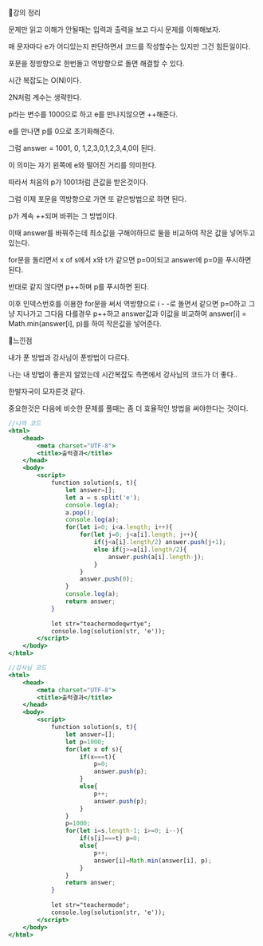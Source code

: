 📌강의 정리

문제만 읽고 이해가 안될때는 입력과 출력을 보고 다시 문제를 이해해보자.

매 문자마다 e가 어디있는지 판단하면서 코드를 작성할수는 있지만 그건 힘든일이다.

포문을 정방향으로 한번돌고 역방향으로 돌면 해결할 수 있다.

시간 복잡도는 O(N)이다.

2N처럼 계수는 생략한다.

p라는 변수를 1000으로 하고 e를 만나지않으면 ++해준다.

e를 만나면 p를 0으로 초기화해준다.

그럼 answer = 1001, 0, 1,2,3,0,1,2,3,4,0이 된다.

이 의미는 자기 왼쪽에 e와 떨어진 거리를 의미한다.

따라서 처음의 p가 1001처럼 큰값을 받은것이다.

그럼 이제 포문을 역방향으로 가면 또 같은방법으로 하면 된다.

p가 계속 ++되며 바뀌는 그 방법이다.

이때 answer를 바꿔주는데 최소값을 구해야하므로 둘을 비교하여 작은 값을 넣어두고 있는다.

 for문을 돌리면서 x of s에서 x와 t가 같으면 p=0이되고 answer에 p=0을 푸시하면 된다.

반대로 같지 않다면 p++하며 p를 푸시하면 된다.

이후 인덱스번호를 이용한 for문을 써서 역방향으로 i -  -로 돌면서 같으면 p=0하고  그냥 지나가고 그다음 다를경우 p++하고 answer값과 이값을 비교하여 answer[i] = Math.min(answer[i], p)를 하여 작은값을 넣어준다.

📌느낀점

내가 푼 방법과 강사님이 푼방법이 다르다.

나는 내 방법이 좋은지 알았는데 시간복잡도 측면에서 강사님의 코드가 더 좋다..

한발자국이 모자른것 같다.

중요한것은 다음에 비슷한 문제를 풀때는 좀 더 효율적인 방법을 써야한다는 것이다.

```jsx
//나의 코드
<html>
    <head>
        <meta charset="UTF-8">
        <title>출력결과</title>
    </head>
    <body>
        <script>
            function solution(s, t){
                let answer=[];
                let a = s.split('e');
                console.log(a);
                a.pop();
                console.log(a);
                for(let i=0; i<a.length; i++){
                    for(let j=0; j<a[i].length; j++){
                        if(j<a[i].length/2) answer.push(j+1);
                        else if(j>=a[i].length/2){
                            answer.push(a[i].length-j);
                        }
                    }
                    answer.push(0);
                }
                console.log(a);                
                return answer;
            }
            
            let str="teachermodeqwrtye";
            console.log(solution(str, 'e'));
        </script>
    </body>
</html>
```

```jsx
//강사님 코드
<html>
    <head>
        <meta charset="UTF-8">
        <title>출력결과</title>
    </head>
    <body>
        <script>
            function solution(s, t){
                let answer=[];
                let p=1000;
                for(let x of s){
                    if(x===t){
                        p=0;
                        answer.push(p);
                    }
                    else{
                        p++;
                        answer.push(p);
                    }
                }
                p=1000;
                for(let i=s.length-1; i>=0; i--){
                    if(s[i]===t) p=0;
                    else{
                        p++;
                        answer[i]=Math.min(answer[i], p);
                    }
                }
                return answer;
            }
            
            let str="teachermode";
            console.log(solution(str, 'e'));
        </script>
    </body>
</html>
```
